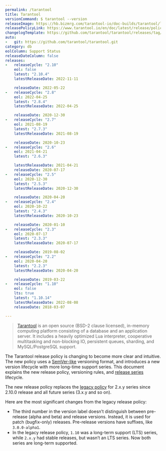 ```yaml
---
permalink: /tarantool
title: Tarantool
versionCommand: $ tarantool --version
releaseImage: https://hb.bizmrg.com/tarantool-io/doc-builds/tarantool/latest/images_en/releases_calendar.svg
releasePolicyLink: https://www.tarantool.io/en/doc/latest/release/policy/
changelogTemplate: https://github.com/tarantool/tarantool/releases/tag/__LATEST__
auto:
-   git: https://github.com/tarantool/tarantool.git
category: db
eolColumn: Support Status
releaseDateColumn: false
releases:
-   releaseCycle: "2.10"
    eol: false
    latest: "2.10.4"
    latestReleaseDate: 2022-11-11

    releaseDate: 2022-05-22
-   releaseCycle: "2.8"
    eol: 2022-04-25
    latest: "2.8.4"
    latestReleaseDate: 2022-04-25

    releaseDate: 2020-12-30
-   releaseCycle: "2.7"
    eol: 2021-08-19
    latest: "2.7.3"
    latestReleaseDate: 2021-08-19

    releaseDate: 2020-10-23
-   releaseCycle: "2.6"
    eol: 2021-04-21
    latest: "2.6.3"

    latestReleaseDate: 2021-04-21
    releaseDate: 2020-07-17
-   releaseCycle: "2.5"
    eol: 2020-12-30
    latest: "2.5.3"
    latestReleaseDate: 2020-12-30

    releaseDate: 2020-04-20
-   releaseCycle: "2.4"
    eol: 2020-10-22
    latest: "2.4.3"
    latestReleaseDate: 2020-10-23

    releaseDate: 2020-01-10
-   releaseCycle: "2.3"
    eol: 2020-07-17
    latest: "2.3.3"
    latestReleaseDate: 2020-07-17

    releaseDate: 2019-08-02
-   releaseCycle: "2.2"
    eol: 2020-04-20
    latest: "2.2.3"
    latestReleaseDate: 2020-04-20

    releaseDate: 2019-03-22
-   releaseCycle: "1.10"
    eol: false
    lts: true
    latest: "1.10.14"
    latestReleaseDate: 2022-08-08
    releaseDate: 2018-03-07

---
```


> [Tarantool](https://www.tarantool.io/) is an open source (BSD-2 clause licensed), in-memory computing platform consisting of a database and an application server. It includes a heavily optimized Lua interpreter, cooperative multitasking and non-blocking IO, persistent queues, sharding, and MySQL/PostgreSQL support.

The Tarantool release policy is changing to become more clear and intuitive. The new policy uses a [SemVer-like](https://semver.org/) versioning format, and introduces a new version lifecycle with more long-time support series. This document explains the new release policy, versioning rules, and [release series](https://www.tarantool.io/en/doc/latest/release/policy/#term-Release-series) lifecycle.

The new release policy replaces the [legacy policy](https://www.tarantool.io/en/doc/latest/release/legacy-policy/) for 2.x.y series since 2.10.0 release and all future series (3.x.y and so on).

Here are the most significant changes from the legacy release policy:

- The third number in the version label doesn’t distinguish between pre-release (alpha and beta) and release versions. Instead, it is used for patch (bugfix-only) releases. Pre-release versions have suffixes, like `3.0.0-alpha1`.
- In the legacy release policy, `1.10` was a long-term support (LTS) series, while `2.x.y` had stable releases, but wasn’t an LTS series. Now both series are long-term supported.
